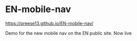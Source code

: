 # EN-mobile-nav
https://preese13.github.io/EN-mobile-nav/


Demo for the new mobile nav on the EN public site.  Now live
